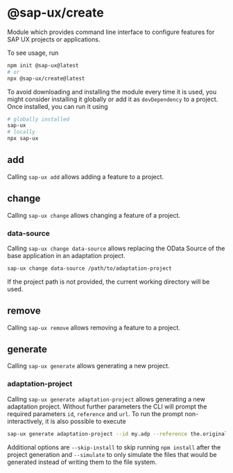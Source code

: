 # @sap-ux/create
Module which provides command line interface to configure features for SAP UX projects or applications.

To see usage, run

```sh
npm init @sap-ux@latest 
# or
npx @sap-ux/create@latest
```

To avoid downloading and installing the module every time it is used, you might consider installing it globally or add it as `devDependency` to a project. Once installed, you can run it using

```sh
# globally installed
sap-ux
# locally
npx sap-ux
```

## add
Calling `sap-ux add` allows adding a feature to a project.

## change
Calling `sap-ux change` allows changing a feature of a project.

### data-source
Calling `sap-ux change data-source` allows replacing the OData Source of the base application in an adaptation project.  
```sh
sap-ux change data-source /path/to/adaptation-project
```
If the project path is not provided, the current working directory will be used.

## remove
Calling `sap-ux remove` allows removing a feature to a project.

## generate
Calling `sap-ux generate` allows generating a new project.

### adaptation-project
Calling `sap-ux generate adaptation-project` allows generating a new adaptation project. Without further parameters the CLI will prompt the required parameters `id`, `reference` and `url`. To run the prompt non-interactively, it is also possible to execute
```sh
sap-ux generate adaptation-project --id my.adp --reference the.original.app --url http://my.sapsystem.example
```
Additional options are `--skip-install` to skip running `npm install` after the project generation and `--simulate` to only simulate the files that would be generated instead of writing them to the file system.
